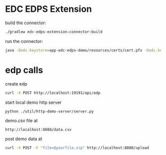 # EDC EDPS Extension

build the connector:

```bash
./gradlew edc-edps-extension:connector:build
```

run the connector:

```bash
java -Dedc.keystore=app-edc-edps-demo/resources/certs/cert.pfx -Dedc.keystore.password=123456 -Dedc.fs.config=-Dedc.fs.config=edc-edps-extension/connector/src/main/resources/application.properties -jar app-edc-edps-demo/connector/build/libs/connector.jar
```

# edp calls

create edp
```bash
curl -X POST http://localhost:19191/api/edp
```

start local demo http server
```bash
python ./util/http-demo-server/server.py
```

demo.csv file at
```
http://localhost:8080/data.csv
```

post demo data at
```bash
curl -X POST -F "file=@yourfile.zip" http://localhost:8080/upload
```